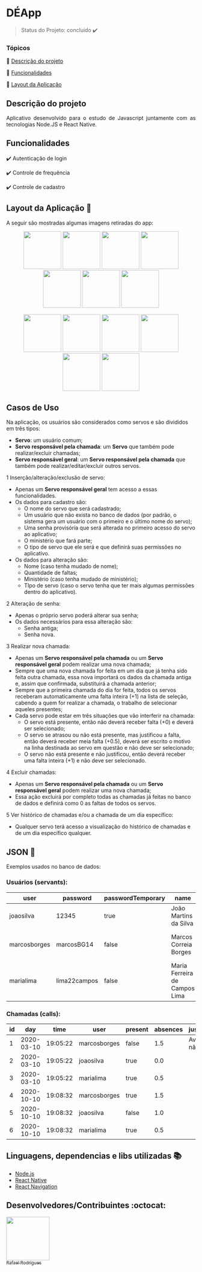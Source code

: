 <h1>DÉApp</h1>

> Status do Projeto: concluído :heavy_check_mark:

### Tópicos 

:small_blue_diamond: [Descrição do projeto](#descrição-do-projeto)

:small_blue_diamond: [Funcionalidades](#funcionalidades)

:small_blue_diamond: [Layout da Aplicação](#layout-da-aplicação-dash)

## Descrição do projeto 

<p align="justify">
  Aplicativo desenvolvido para o estudo de Javascript juntamente com as tecnologias Node.JS e React Native.
</p>

## Funcionalidades

:heavy_check_mark: Autenticação de login

:heavy_check_mark: Controle de frequência

:heavy_check_mark: Controle de cadastro

## Layout da Aplicação :dash:

<p align="justify">
  A seguir são mostradas algumas imagens retiradas do app:
</p>

<p align="center">
  <Img src="https://github.com/rafarod21/DEApp/blob/master/Screens/Screen_Home.jpeg" width=100>
  <Img src="https://github.com/rafarod21/DEApp/blob/master/Screens/Screen_Home_Login.jpeg" width=100>
  <Img src="https://github.com/rafarod21/DEApp/blob/master/Screens/Screen_FirstAccess.jpeg" width=100/>
  <Img src="https://github.com/rafarod21/DEApp/blob/master/Screens/Screen_Main_1.jpeg" width=100/>
  <Img src="https://github.com/rafarod21/DEApp/blob/master/Screens/Screen_Main_DrawerMenu.jpeg" width=100/>
  <Img src="https://github.com/rafarod21/DEApp/blob/master/Screens/Screen_NewCall.jpeg" width=100/>
  <Img src="https://github.com/rafarod21/DEApp/blob/master/Screens/Screen_Main_2.jpeg" width=100/>
</p>
<p align="center">
  <Img src="https://github.com/rafarod21/DEApp/blob/master/Screens/Screen_CallHistory.jpeg" width=100/>
  <Img src="https://github.com/rafarod21/DEApp/blob/master/Screens/Screen_CallHistoryDetail.jpeg" width=100/>
  <Img src="https://github.com/rafarod21/DEApp/blob/master/Screens/Screen_Profile.jpeg" width=100/>
  <Img src="https://github.com/rafarod21/DEApp/blob/master/Screens/Screen_ChangePassword.jpeg" width=100/>
  <Img src="https://github.com/rafarod21/DEApp/blob/master/Screens/Screen_NewServant.jpeg" width=100/>
  <Img src="https://github.com/rafarod21/DEApp/blob/master/Screens/Screen_ChangeServant.jpeg" width=100/>
</p>

## Casos de Uso

Na aplicação, os usuários são considerados como servos e são divididos em três tipos:
  - **Servo**: um usuário comum;
  - **Servo responsável pela chamada**: um **Servo** que também pode realizar/excluir chamadas;
  - **Servo responsável geral**: um **Servo responsável pela chamada** que também pode realizar/editar/excluir outros servos.

1 Inserção/alteração/exclusão de servo:
  - Apenas um **Servo responsável geral** tem acesso a essas funcionalidades.
  - Os dados para cadastro são:
    - O nome do servo que será cadastrado;
    - Um usuário que não exista no banco de dados (por padrão, o sistema gera um usuário com o primeiro e o último nome do servo);
    - Uma senha provisória que será alterada no primeiro acesso do servo ao aplicativo;
    - O ministério que fará parte;
    - O tipo de servo que ele será e que definirá suas permissões no aplicativo.
  - Os dados para alteração são:
    - Nome (caso tenha mudado de nome);
    - Quantidade de faltas;
    - Ministério (caso tenha mudado de ministério);
    - TIpo de servo (caso o servo tenha que ter mais algumas permissões dentro do aplicativo).

2 Alteração de senha:
  - Apenas o próprio servo poderá alterar sua senha;
  - Os dados necessários para essa alteração são:
    - Senha antiga;
    - Senha nova.

3 Realizar nova chamada:
  - Apenas um **Servo responsável pela chamada** ou um **Servo responsável geral** podem realizar uma nova chamada;
  - Sempre que uma nova chamada for feita em um dia que já tenha sido feita outra chamada, essa nova importará os dados da chamada antiga e, assim que confirmada, substituirá a chamada anterior;
  - Sempre que a primeira chamada do dia for feita, todos os servos receberam automaticamente uma falta inteira (+1) na lista de seleção, cabendo a quem for realizar a chamada, o trabalho de selecionar aqueles presentes;
  - Cada servo pode estar em três situações que vão interferir na chamada:
    - O servo está presente, então não deverá receber falta (+0) e deverá ser selecionado;
    - O servo se atrasou ou não está presente, mas justificou a falta, então deverá receber meia falta (+0.5), deverá ser escrito o motivo na linha destinada ao servo em questão e não deve ser selecionado;
    - O servo não está presente e não justificou, então deverá receber uma falta inteira (+1) e não deve ser selecionado.

4 Excluir chamadas:
  - Apenas um **Servo responsável pela chamada** ou um **Servo responsável geral** podem realizar uma nova chamada;
  - Essa ação excluirá por completo todas as chamadas já feitas no banco de dados e definirá como 0 as faltas de todos os servos.

5 Ver histórico de chamadas e/ou a chamada de um dia específico:
  - Qualquer servo terá acesso a visualização do histórico de chamadas e de um dia específico qualquer.

## JSON :floppy_disk:

Exemplos usados no banco de dados:

### Usuários (servants):

|user|password|passwordTemporary|name|type|ministry|absences|
| -------- |-------- |-------- |-------- |-------- |-------- |-------- |
|joaosilva|12345|true|João Martins da Silva|Servo|Música|1.0|
|marcosborges|marcosBG14|false|Marcos Correia Borges|Servo responsável pela chamada|Acolhimento|1.5|
|marialima|lima22campos|false|Maria Ferreira de Campos Lima|Servo|Servo responsável geral|0.5|

### Chamadas (calls): 

|id|day|time|user|present|absences|justification|
| -------- |-------- |-------- |-------- |-------- |-------- |-------- |
|1|2020-03-10|19:05:22|marcosborges|false|1.5|Avisou que não viria|
|2|2020-03-10|19:05:22|joaosilva|true|0.0||
|3|2020-03-10|19:05:22|marialima|true|0.5||
|4|2020-10-10|19:08:32|marcosborges|true|1.5||
|5|2020-10-10|19:08:32|joaosilva|false|1.0||
|6|2020-10-10|19:08:32|marialima|true|0.5||

## Linguagens, dependencias e libs utilizadas :books:

- [Node.js](https://nodejs.org/en/)
- [React Native](https://reactnative.dev/)
- [React Navigation](https://reactnavigation.org/)

## Desenvolvedores/Contribuintes :octocat:

[<img src="https://avatars0.githubusercontent.com/u/39251153?s=460&u=b18964e9a5e2c3c1ef9bc74ae8c35b11095c841b&v=4" width=115><br><sub>Rafael Rodrigues</sub>](https://github.com/rafarod21)

